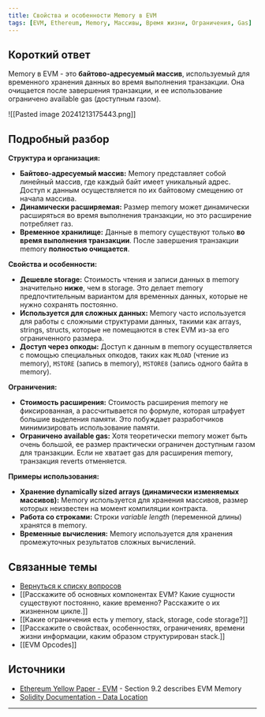 ```yaml
---
title: Свойства и особенности Memory в EVM
tags: [EVM, Ethereum, Memory, Массивы, Время жизни, Ограничения, Gas]
---
```

## Короткий ответ

Memory в EVM - это **байтово-адресуемый массив**, используемый для временного хранения данных во время выполнения транзакции. Она очищается после завершения транзакции, и ее использование ограничено available gas (доступным газом).

![[Pasted image 20241213175443.png]]

## Подробный разбор


**Структура и организация:**

* **Байтово-адресуемый массив:** Memory представляет собой линейный массив, где каждый байт имеет уникальный адрес. Доступ к данным осуществляется по их байтовому смещению от начала массива.
* **Динамически расширяемая:** Размер memory может динамически расширяться во время выполнения транзакции, но это расширение потребляет газ.
* **Временное хранилище:** Данные в memory существуют только  **во время выполнения транзакции**. После завершения транзакции memory  **полностью очищается**.


**Свойства и особенности:**

* **Дешевле storage:**  Стоимость чтения и записи данных в memory значительно **ниже**, чем в storage.  Это делает memory предпочтительным вариантом для временных данных, которые не нужно сохранять постоянно.
* **Используется для сложных данных:** Memory часто используется для работы с сложными структурами данных, такими как arrays, strings, structs,  которые не помещаются в стек EVM из-за его ограниченного размера.
* **Доступ через опкоды:** Доступ к данным в memory осуществляется с помощью специальных опкодов, таких как `MLOAD` (чтение из memory), `MSTORE` (запись в memory), `MSTORE8` (запись одного байта в memory).


**Ограничения:**

* **Стоимость расширения:**  Стоимость расширения memory не фиксированная, а рассчитывается по формуле,  которая штрафует большие выделения памяти. Это побуждает разработчиков минимизировать использование памяти.
* **Ограничено available gas:**  Хотя теоретически memory может быть очень большой, ее размер практически ограничен доступным газом для транзакции.  Если не хватает gas для расширения memory,  транзакция  reverts отменяется.

**Примеры использования:**

* **Хранение dynamically sized arrays (динамически изменяемых массивов):**  Memory используется для хранения массивов, размер которых неизвестен на момент компиляции контракта.
* **Работа со строками:**  Строки *variable length* (переменной длины)  хранятся в memory.
* **Временные вычисления:** Memory используется для хранения промежуточных результатов  сложных вычислений.

## Связанные темы

* [Вернуться к списку вопросов](4.%20Список%20вопросов.md)
* [[Расскажите об основных компонентах EVM? Какие сущности существуют постоянно, какие временно? Расскажите о их жизненном цикле.]]
* [[Какие ограничения есть у memory, stack, storage, code storage?]]
* [[Расскажите о свойствах, особенностях, ограничениях, времени жизни информации, каким образом структурирован stack.]]
* [[EVM Opcodes]]

## Источники

* [Ethereum Yellow Paper - EVM](https://ethereum.github.io/yellowpaper/paper.pdf#page=14) - Section 9.2 describes EVM Memory
* [Solidity Documentation - Data Location](https://docs.soliditylang.org/en/v0.8.20/internals/layout_in_memory.html)


---